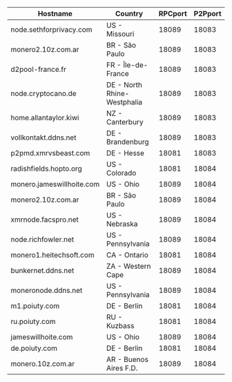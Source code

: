 Hostname | Country | RPCport | P2Pport
--- | --- | --- | ---
node.sethforprivacy.com | US - Missouri | 18089 | 18083
monero2.10z.com.ar | BR - São Paulo | 18089 | 18083
d2pool-france.fr | FR - Île-de-France | 18089 | 18083
node.cryptocano.de | DE - North Rhine-Westphalia | 18089 | 18083
home.allantaylor.kiwi | NZ - Canterbury | 18089 | 18083
vollkontakt.ddns.net | DE - Brandenburg | 18089 | 18083
p2pmd.xmrvsbeast.com | DE - Hesse | 18081 | 18083
radishfields.hopto.org | US - Colorado | 18081 | 18084
monero.jameswillhoite.com | US - Ohio | 18089 | 18084
monero2.10z.com.ar | BR - São Paulo | 18089 | 18084
xmrnode.facspro.net | US - Nebraska | 18089 | 18084
node.richfowler.net | US - Pennsylvania | 18089 | 18084
monero1.heitechsoft.com | CA - Ontario | 18081 | 18084
bunkernet.ddns.net | ZA - Western Cape | 18089 | 18084
moneronode.ddns.net | US - Pennsylvania | 18089 | 18084
m1.poiuty.com | DE - Berlin | 18081 | 18084
ru.poiuty.com | RU - Kuzbass | 18081 | 18084
jameswillhoite.com | US - Ohio | 18089 | 18084
de.poiuty.com | DE - Berlin | 18081 | 18084
monero.10z.com.ar | AR - Buenos Aires F.D. | 18089 | 18084
